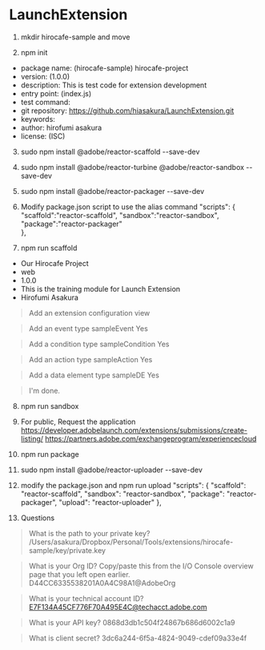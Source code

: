 # LaunchExtension

1. mkdir hirocafe-sample and move

2. npm init
- package name: (hirocafe-sample) hirocafe-project
- version: (1.0.0)
- description: This is test code for extension development
- entry point: (index.js)
- test command:
- git repository: https://github.com/hiasakura/LaunchExtension.git
- keywords:
- author: hirofumi asakura
- license: (ISC)

3. sudo npm install @adobe/reactor-scaffold --save-dev
4. sudo npm install @adobe/reactor-turbine @adobe/reactor-sandbox --save-dev
5. sudo npm install @adobe/reactor-packager --save-dev

6. Modify package.json script to use the alias command
  "scripts": {
    "scaffold":"reactor-scaffold", 
    "sandbox":"reactor-sandbox",
    "package":"reactor-packager"    
  },

7. npm run scaffold
- Our Hirocafe Project
- web
- 1.0.0
- This is the training module for Launch Extension
- Hirofumi Asakura

> Add an extension configuration view

> Add an event type
 sampleEvent
 Yes
 
> Add a condition type
 sampleCondition
 Yes

> Add an action type
 sampleAction
 Yes

> Add a data element type
 sampleDE
 Yes

> I'm done.


8. npm run sandbox

9. For public, Request the application
https://developer.adobelaunch.com/extensions/submissions/create-listing/
https://partners.adobe.com/exchangeprogram/experiencecloud


10. npm run package

11. sudo npm install @adobe/reactor-uploader --save-dev
12. modify the package.json and npm run upload
  "scripts": {
    "scaffold": "reactor-scaffold",
    "sandbox": "reactor-sandbox",
    "package": "reactor-packager",
    "upload": "reactor-uploader"
  },

13. Questions
>What is the path to your private key? 
/Users/asakura/Dropbox/Personal/Tools/extensions/hirocafe-sample/key/private.key

>What is your Org ID? Copy/paste this from the I/O Console overview page that you left open earlier.
D44CC6335538201A0A4C98A1@AdobeOrg

>What is your technical account ID? 
E7F134A45CF776F70A495E4C@techacct.adobe.com

>What is your API key?
0868d3db1c504f24867b686d6002c1a9

>What is client secret?
3dc6a244-6f5a-4824-9049-cdef09a33e4f
